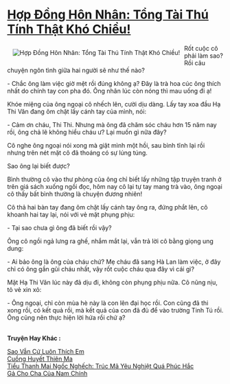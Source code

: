 <a href="https://utruyen.com/truyen/hop-dong-hon-nhan-tong-tai-thu-tinh-that-kho-chieu/19524/" title="Hợp Đồng Hôn Nhân: Tổng Tài Thú Tính Thật Khó Chiều!"><h1>Hợp Đồng Hôn Nhân: Tổng Tài Thú Tính Thật Khó Chiều!</h1></a><div style="display:table"><img align="right" style="float: left; padding: 10px;" src="https://utruyen.com/images/story/200x260/hop-dong-hon-nhan-tong-tai-thu-tinh-that-kho-chieu.jpg" alt="Hợp Đồng Hôn Nhân: Tổng Tài Thú Tính Thật Khó Chiều!">Rốt cuộc cô phải làm sao? Rồi câu chuyện ngôn tình giữa hai người sẽ như thế nào?<p></p>- Chắc ông làm việc giờ mệt rồi đúng không ạ? Đây là trà hoa cúc ông thích nhất do chính tay con pha đó. Ông nhân lúc còn nóng thì mau uống đi ạ! <p></p>Khóe miệng của ông ngoại cô nhếch lên, cười dịu dàng. Lấy tay xoa đầu Hạ Thi Văn đang ôm chặt lấy cánh tay của mình, nói: <p></p>- Cảm ơn cháu, Thi Thi. Nhưng mà ông đã chăm sóc cháu hơn 15 năm nay rồi, ông chả lẽ không hiểu cháu ư? Lại muốn gì nữa đây? <p></p>Cô nghe ông ngoại nói xong mà giật mình một hồi, sau bình tĩnh lại rồi nhưng trên nét mặt cô đã thoáng có sự lúng túng. <p></p>Sao ông lại biết được? <p></p>Bình thường cô vào thư phòng của ông chỉ biết lấy những tập truyện tranh ở trên giá sách xuống ngồi đọc, hôm nay cô lại tự tay mang trà vào, ông ngoại cô thấy bất bình thường là chuyện đương nhiên! <p></p>Cô thả hai bàn tay đang ôm chặt lấy cánh tay ông ra, đứng phắt lên, cô khoanh hai tay lại, nói với vẻ mặt phụng phịu: <p></p>- Tại sao chưa gì ông đã biết rồi vậy? <p></p>Ông cô ngồi ngả lưng ra ghế, nhắm mắt lại, vẫn trả lời cô bằng giọng ung dung: <p></p>- Ai bảo ông là ông của cháu chứ? Mẹ cháu đã sang Hà Lan làm việc, ở đây chỉ có ông gần gũi cháu nhất, vậy rốt cuộc cháu qua đây vì cái gì? <p></p>Mặt Hạ Thi Văn lúc này đã dịu đi, không còn phụng phịu nữa. Cô nũng nịu, tỏ vẻ xin xỏ: <p></p>- Ông ngoại, chỉ còn mùa hè này là con lên đại học rồi. Con cũng đã thi xong rồi, có kết quả rồi, mà kết quả của con đã đủ để vào trường Tinh Tú rồi. Ông cũng nên thực hiện lời hứa rồi chứ ạ?</div><p><br><b>Truyện Hay Khác :</b></p><a href="https://utruyen.com/truyen/sao-van-cu-luon-thich-em/18771/" alt="Sao Vẫn Cứ Luôn Thích Em">Sao Vẫn Cứ Luôn Thích Em</a><br/><a href="https://truyenngontinhay.wordpress.com/2019/10/03/cuong-huyet-thien-ma/" alt="Cuồng Huyết Thiên Ma">Cuồng Huyết Thiên Ma</a><br/><a href="https://github.com/quanluxury/ngontinhhot/tree/master/truyenhay/17399/" alt="Tiểu Thanh Mai Ngốc Nghếch: Trúc Mã Yêu Nghiệt Quá Phúc Hắc">Tiểu Thanh Mai Ngốc Nghếch: Trúc Mã Yêu Nghiệt Quá Phúc Hắc</a><br/><a href="https://github.com/quanluxury/ngontinhhot/tree/master/truyenhay/18998/" alt="Gả Cho Cha Của Nam Chính">Gả Cho Cha Của Nam Chính</a><br/>